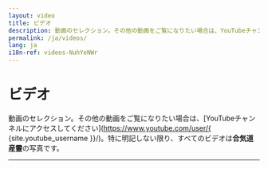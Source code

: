 ```yaml
---
layout: video
title: ビデオ
description: 動画のセレクション。その他の動画をご覧になりたい場合は、YouTubeチャンネルにアクセスしてください。特に明記しない限り、すべてのビデオは合気道産靈のビデオです。
permalink: /ja/videos/
lang: ja
i18n-ref: videos-NuhYeNWr
---
```


# ビデオ

動画のセレクション。その他の動画をご覧になりたい場合は、[YouTubeチャンネルにアクセスしてください](https://www.youtube.com/user/{ {site.youtube_username }}/)。特に明記しない限り、すべてのビデオは<b>合気道産靈</b>の写真です。

<hr>
